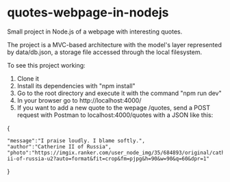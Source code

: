 # quotes-webpage-in-nodejs
Small project in Node.js of a webpage with interesting quotes.

The project is a MVC-based architecture with the model's layer represented by data/db.json, a storage file accessed through the local filesystem.

To see this project working:

1) Clone it 
2) Install its dependencies with "npm install"
3) Go to the root directory and execute it with the command "npm run dev"
4) In your browser go to http://localhost:4000/
5) If you want to add a new quote to the wepage /quotes, send a POST request with Postman to localhost:4000/quotes with a JSON like this:

{

    "message":"I praise loudly. I blame softly.",
    "author":"Catherine II of Russia",
    "photo":"https://imgix.ranker.com/user_node_img/35/684893/original/catherine-ii-of-russia-u2?auto=format&fit=crop&fm=pjpg&h=90&w=90&q=60&dpr=1"
    
}

